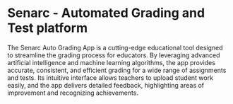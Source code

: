 # Senarc - Automated Grading and Test platform

The Senarc Auto Grading App is a cutting-edge educational tool designed to streamline the grading process for educators. By leveraging advanced artificial intelligence and machine learning algorithms, the app provides accurate, consistent, and efficient grading for a wide range of assignments and tests. Its intuitive interface allows teachers to upload student work easily, and the app delivers detailed feedback, highlighting areas of improvement and recognizing achievements. 
